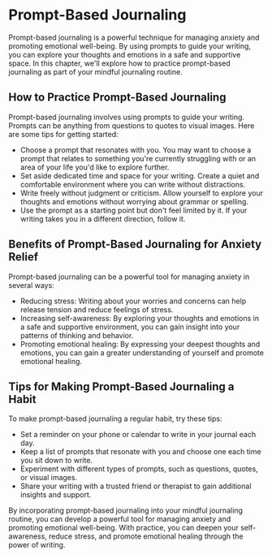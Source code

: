 Prompt-Based Journaling
====================================================================================

Prompt-based journaling is a powerful technique for managing anxiety and promoting emotional well-being. By using prompts to guide your writing, you can explore your thoughts and emotions in a safe and supportive space. In this chapter, we'll explore how to practice prompt-based journaling as part of your mindful journaling routine.

How to Practice Prompt-Based Journaling
---------------------------------------

Prompt-based journaling involves using prompts to guide your writing. Prompts can be anything from questions to quotes to visual images. Here are some tips for getting started:

* Choose a prompt that resonates with you. You may want to choose a prompt that relates to something you're currently struggling with or an area of your life you'd like to explore further.
* Set aside dedicated time and space for your writing. Create a quiet and comfortable environment where you can write without distractions.
* Write freely without judgment or criticism. Allow yourself to explore your thoughts and emotions without worrying about grammar or spelling.
* Use the prompt as a starting point but don't feel limited by it. If your writing takes you in a different direction, follow it.

Benefits of Prompt-Based Journaling for Anxiety Relief
------------------------------------------------------

Prompt-based journaling can be a powerful tool for managing anxiety in several ways:

* Reducing stress: Writing about your worries and concerns can help release tension and reduce feelings of stress.
* Increasing self-awareness: By exploring your thoughts and emotions in a safe and supportive environment, you can gain insight into your patterns of thinking and behavior.
* Promoting emotional healing: By expressing your deepest thoughts and emotions, you can gain a greater understanding of yourself and promote emotional healing.

Tips for Making Prompt-Based Journaling a Habit
-----------------------------------------------

To make prompt-based journaling a regular habit, try these tips:

* Set a reminder on your phone or calendar to write in your journal each day.
* Keep a list of prompts that resonate with you and choose one each time you sit down to write.
* Experiment with different types of prompts, such as questions, quotes, or visual images.
* Share your writing with a trusted friend or therapist to gain additional insights and support.

By incorporating prompt-based journaling into your mindful journaling routine, you can develop a powerful tool for managing anxiety and promoting emotional well-being. With practice, you can deepen your self-awareness, reduce stress, and promote emotional healing through the power of writing.
